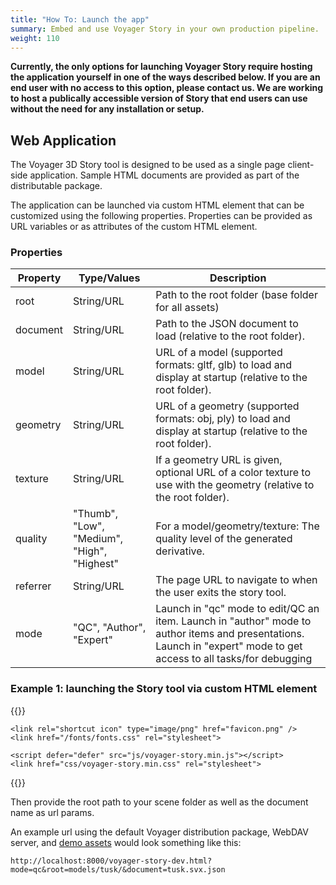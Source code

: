 ```yaml
---
title: "How To: Launch the app"
summary: Embed and use Voyager Story in your own production pipeline.
weight: 110
---
```


**Currently, the only options for launching Voyager Story require hosting the application yourself in one of the ways described below.
If you are an end user with no access to this option, please contact us. We are working to host a publically accessible version of Story that end users can use without the need for any installation or setup.**


## Web Application

The Voyager 3D Story tool is designed to be used as a single page client-side application.
Sample HTML documents are provided as part of the distributable package.

The application can be launched via custom HTML element that can be customized using the following properties.
Properties can be provided as URL variables or as attributes of the custom HTML element.

### Properties

| Property     | Type/Values       | Description                                                                                               |
|--------------|-------------------|-----------------------------------------------------------------------------------------------------------|
| root         | String/URL        | Path to the root folder (base folder for all assets)                                                                |
| document     | String/URL        | Path to the JSON document to load (relative to the root folder).                                                    |
| model        | String/URL        | URL of a model (supported formats: gltf, glb) to load and display at startup (relative to the root folder).         |
| geometry     | String/URL        | URL of a geometry (supported formats: obj, ply) to load and display at startup (relative to the root folder).       |
| texture      | String/URL        | If a geometry URL is given, optional URL of a color texture to use with the geometry (relative to the root folder). |
| quality      | "Thumb", "Low", "Medium", "High", "Highest" | For a model/geometry/texture: The quality level of the generated derivative.                              |
| referrer     | String/URL        | The page URL to navigate to when the user exits the story tool. |
| mode         | "QC", "Author", "Expert" | Launch in "qc" mode to edit/QC an item. Launch in "author" mode to author items and presentations. Launch in "expert" mode to get access to all tasks/for debugging |

### Example 1: launching the Story tool via custom HTML element
{{<highlight html>}}
<!doctype html>
<html>

<head>
    <meta charset="utf-8">
    <meta name="viewport" content="width=device-width,initial-scale=1">
    <title>Voyager Story</title>
	
    <link rel="shortcut icon" type="image/png" href="favicon.png" />
    <link href="/fonts/fonts.css" rel="stylesheet">
	
    <script defer="defer" src="js/voyager-story.min.js"></script>
    <link href="css/voyager-story.min.css" rel="stylesheet">
</head>

<body>
    <voyager-story></voyager-story>
</body>

</html>
{{</highlight>}}

Then provide the root path to your scene folder as well as the document name as url params. 

An example url using the default Voyager distribution package, WebDAV server,
and [demo assets](../../introduction/demo-assets/) would look something like this:

```
http://localhost:8000/voyager-story-dev.html?mode=qc&root=models/tusk/&document=tusk.svx.json
```

<!--
### Example 2: launching the Story tool via application class
{{<highlight html>}}
<!DOCTYPE html>
<html>
    <head>
        ...same as above...
    </head>
    <body>
        <script type="text/javascript" src="js/voyager-story.dev.js"></script>
        <script>
           new VoyagerStory(document.body, {
               presentation: "my_presentation.json"
           }); 
        </script>
    </body>
</html>
{{</highlight>}}
-->
